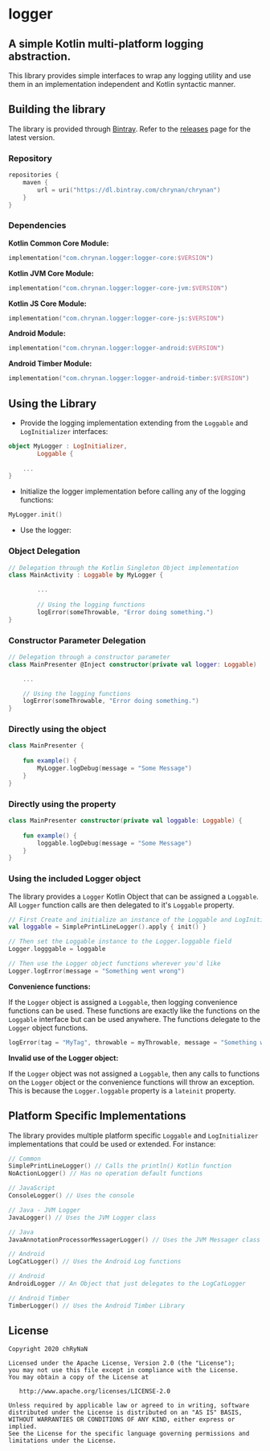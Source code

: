 # logger
## A simple Kotlin multi-platform logging abstraction.

This library provides simple interfaces to wrap any logging utility and use them in an implementation independent and Kotlin syntactic manner.

## Building the library

The library is provided through [Bintray](https://bintray.com/). Refer to the [releases](https://github.com/chRyNaN/logger/releases) page for the latest version.

### Repository
```kotlin
repositories {
    maven {
        url = uri("https://dl.bintray.com/chrynan/chrynan")
    }
}
```

### Dependencies
**Kotlin Common Core Module:**
```kotlin
implementation("com.chrynan.logger:logger-core:$VERSION")
```
**Kotlin JVM Core Module:**
```kotlin
implementation("com.chrynan.logger:logger-core-jvm:$VERSION")
```
**Kotlin JS Core Module:**
```kotlin
implementation("com.chrynan.logger:logger-core-js:$VERSION")
```
**Android Module:**
```kotlin
implementation("com.chrynan.logger:logger-android:$VERSION")
```
**Android Timber Module:**
```kotlin
implementation("com.chrynan.logger:logger-android-timber:$VERSION")
```

## Using the Library

* Provide the logging implementation extending from the `Loggable` and `LogInitializer` interfaces:
```kotlin
object MyLogger : LogInitializer,
        Loggable {
    
    ...
}
```

* Initialize the logger implementation before calling any of the logging functions:
```kotlin
MyLogger.init()
```

* Use the logger:

### Object Delegation
```kotlin
// Delegation through the Kotlin Singleton Object implementation
class MainActivity : Loggable by MyLogger { 

        ...
        
        // Using the logging functions
        logError(someThrowable, "Error doing something.")
}
```

### Constructor Parameter Delegation
```kotlin
// Delegation through a constructor parameter
class MainPresenter @Inject constructor(private val logger: Loggable) : Loggable by logger { 

    ...

    // Using the logging functions
    logError(someThrowable, "Error doing something.")
}
```

### Directly using the object
```kotlin
class MainPresenter {
    
    fun example() {
        MyLogger.logDebug(message = "Some Message")
    }
}
```

### Directly using the property
```kotlin
class MainPresenter constructor(private val loggable: Loggable) {
    
    fun example() {
        loggable.logDebug(message = "Some Message")
    }
}
```

### Using the included Logger object
The library provides a  `Logger` Kotlin Object that can be assigned a `Loggable`. All `Logger` function calls are then delegated to it's `Loggable` property.
```kotlin
// First Create and initialize an instance of the Loggable and LogInitializer interface
val loggable = SimplePrintLineLogger().apply { init() }

// Then set the Loggable instance to the Logger.loggable field
Logger.logggable = loggable

// Then use the Logger object functions wherever you'd like
Logger.logError(message = "Something went wrong")
```

**Convenience functions:**

If the `Logger` object is assigned a `Loggable`, then logging convenience functions can be used. These functions are exactly like the functions on the `Loggable` interface but can be used anywhere. The functions delegate to the `Logger` object functions.
```kotlin
logError(tag = "MyTag", throwable = myThrowable, message = "Something went wrong")
```

**Invalid use of the Logger object:**

If the `Logger` object was not assigned a `Loggable`, then any calls to functions on the `Logger` object or the convenience functions will throw an exception. This is because the `Logger.loggable` property is a `lateinit` property.

## Platform Specific Implementations

The library provides multiple platform specific `Loggable` and `LogInitializer` implementations that could be used or extended. For instance:
```kotlin
// Common
SimplePrintLineLogger() // Calls the println() Kotlin function
NoActionLogger() // Has no operation default functions

// JavaScript
ConsoleLogger() // Uses the console

// Java - JVM Logger
JavaLogger() // Uses the JVM Logger class

// Java
JavaAnnotationProcessorMessagerLogger() // Uses the JVM Messager class used in Annotation Processors

// Android 
LogCatLogger() // Uses the Android Log functions

// Android
AndroidLogger // An Object that just delegates to the LogCatLogger

// Android Timber
TimberLogger() // Uses the Android Timber Library
```

## License
```
Copyright 2020 chRyNaN

Licensed under the Apache License, Version 2.0 (the "License");
you may not use this file except in compliance with the License.
You may obtain a copy of the License at

   http://www.apache.org/licenses/LICENSE-2.0

Unless required by applicable law or agreed to in writing, software
distributed under the License is distributed on an "AS IS" BASIS,
WITHOUT WARRANTIES OR CONDITIONS OF ANY KIND, either express or implied.
See the License for the specific language governing permissions and
limitations under the License.
```
